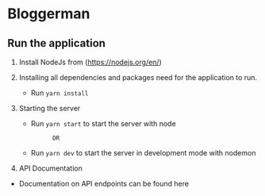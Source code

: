 # Bloggerman

## Run the application
1. Install NodeJs from (https://nodejs.org/en/)
2. Installing all dependencies and packages need for the application to run.
    - Run ``` yarn install ```

3. Starting the server
    - Run ``` yarn start ``` to start the server with node
  
                OR
                
    - Run ``` yarn dev ``` to start the server in development mode with nodemon 
4. API Documentation
  - Documentation on API endpoints can be found here 
